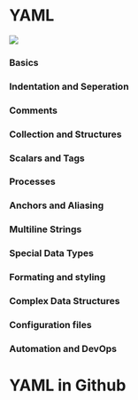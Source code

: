 # YAML
![](https://www.tutorialspoint.com/yaml/images/yaml.jpg)

### Basics
### Indentation and Seperation
### Comments
### Collection and Structures
### Scalars and Tags
### Processes
### Anchors and Aliasing
### Multiline Strings
### Special Data Types
### Formating and styling
### Complex Data Structures
### Configuration files
### Automation and DevOps

# YAML in Github
